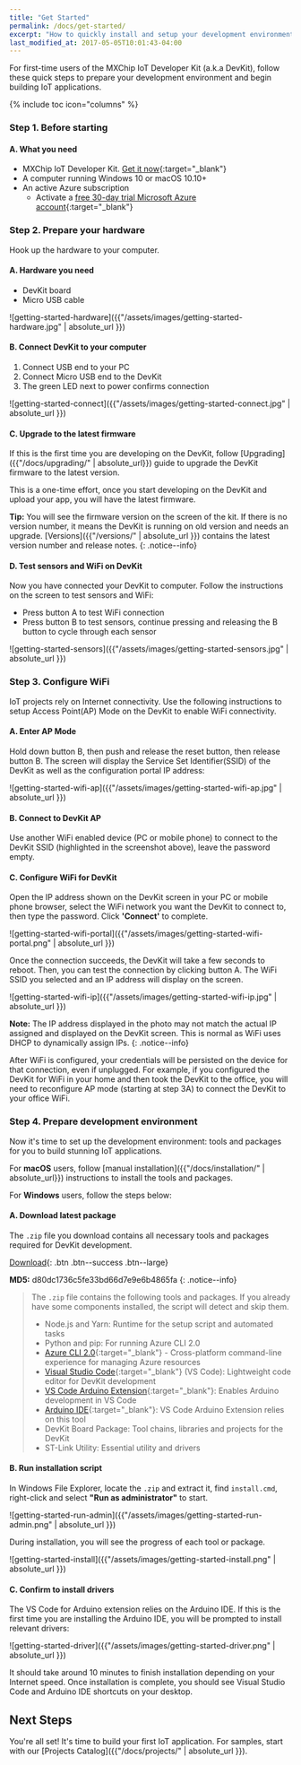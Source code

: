 ```yaml
---
title: "Get Started"
permalink: /docs/get-started/
excerpt: "How to quickly install and setup your development environment to use the DevKit."
last_modified_at: 2017-05-05T10:01:43-04:00
---
```


For first-time users of the MXChip IoT Developer Kit (a.k.a DevKit), follow these quick steps to prepare your development environment and begin building IoT applications.

{% include toc icon="columns" %}

### Step 1. Before starting

#### A. What you need

* MXChip IoT Developer Kit. [Get it now](https://blogs.msdn.microsoft.com/iotdev/devkit-contact/){:target="_blank"}
* A computer running Windows 10 or macOS 10.10+
* An active Azure subscription
  * Activate a [free 30-day trial Microsoft Azure account](https://azureinfo.microsoft.com/us-freetrial.html){:target="_blank"}

### Step 2. Prepare your hardware

Hook up the hardware to your computer.

#### A. Hardware you need

* DevKit board
* Micro USB cable

![getting-started-hardware]({{"/assets/images/getting-started-hardware.jpg" | absolute_url }})

#### B. Connect DevKit to your computer

1. Connect USB end to your PC
2. Connect Micro USB end to the DevKit
3. The green LED next to power confirms connection

![getting-started-connect]({{"/assets/images/getting-started-connect.jpg" | absolute_url }})

#### C. Upgrade to the latest firmware

If this is the first time you are developing on the DevKit, follow [Upgrading]({{"/docs/upgrading/" | absolute_url}}) guide to upgrade the DevKit firmware to the latest version.

This is a one-time effort, once you start developing on the DevKit and upload your app, you will have the latest firmware.

**Tip:** You will see the firmware version on the screen of the kit. If there is no version number, it means the DevKit is running on old version and needs an upgrade. [Versions]({{"/versions/" | absolute_url }}) contains the latest version number and release notes.
{: .notice--info}

#### D. Test sensors and WiFi on DevKit

Now you have connected your DevKit to computer. Follow the instructions on the screen to test sensors and WiFi:

- Press button A to test WiFi connection
- Press button B to test sensors, continue pressing and releasing the B button to cycle through each sensor

![getting-started-sensors]({{"/assets/images/getting-started-sensors.jpg" | absolute_url }})

### Step 3. Configure WiFi

IoT projects rely on Internet connectivity. Use the following instructions to setup Access Point(AP) Mode on the DevKit to enable WiFi connectivity.

#### A. Enter AP Mode

Hold down button B, then push and release the reset button, then release button B. The screen will display the Service Set Identifier(SSID) of the DevKit as well as the configuration portal IP address:

![getting-started-wifi-ap]({{"/assets/images/getting-started-wifi-ap.jpg" | absolute_url }})

#### B. Connect to DevKit AP

Use another WiFi enabled device (PC or mobile phone) to connect to the DevKit SSID (highlighted in the screenshot above), leave the password empty.

#### C. Configure WiFi for DevKit

Open the IP address shown on the DevKit screen in your PC or mobile phone browser, select the WiFi network you want the DevKit to connect to, then type the password. Click **'Connect'** to complete.

![getting-started-wifi-portal]({{"/assets/images/getting-started-wifi-portal.png" | absolute_url }})

Once the connection succeeds, the DevKit will take a few seconds to reboot. Then, you can test the connection by clicking button A. The WiFi SSID you selected and an IP address will display on the screen.

![getting-started-wifi-ip]({{"/assets/images/getting-started-wifi-ip.jpg" | absolute_url }})

**Note:** The IP address displayed in the photo may not match the actual IP assigned and displayed on the DevKit screen. This is normal as WiFi uses DHCP to dynamically assign IPs.
{: .notice--info}

After WiFi is configured, your credentials will be persisted on the device for that connection, even if unplugged. For example, if you configured the DevKit for WiFi in your home and then took the DevKit to the office, you will need to reconfigure AP mode (starting at step 3A) to connect the DevKit to your office WiFi. 

### Step 4. Prepare development environment

Now it's time to set up the development environment: tools and packages for you to build stunning IoT applications.

For **macOS** users, follow [manual installation]({{"/docs/installation/" | absolute_url}}) instructions to install the tools and packages.

For **Windows** users, follow the steps below:

#### A. Download latest package

The `.zip` file you download contains all necessary tools and packages required for DevKit development.

[<i class='fa fa-download'></i> Download](https://azureboard.blob.core.windows.net/installpackage/devkit_install_1.0.0.zip){: .btn .btn--success .btn--large}

**MD5:** d80dc1736c5fe33bd66d7e9e6b4865fa
{: .notice--info}

> The `.zip` file contains the following tools and packages. If you already have some components installed, the script will detect and skip them.
> * Node.js and Yarn: Runtime for the setup script and automated tasks
> * Python and pip: For running Azure CLI 2.0
> * [Azure CLI 2.0](https://docs.microsoft.com/en-us/cli/azure/overview){:target="_blank"} - Cross-platform  command-line experience for managing Azure resources
> * [Visual Studio Code](https://code.visualstudio.com/){:target="_blank"} (VS Code): Lightweight code editor for DevKit development
> * [VS Code Arduino Extension](https://marketplace.visualstudio.com/items?itemName=vsciot-vscode.vscode-arduino){:target="_blank"}: Enables Arduino development in VS Code
> * [Arduino IDE](https://www.arduino.cc/en/Main/Software){:target="_blank"}: VS Code Arduino Extension relies on this tool
> * DevKit Board Package: Tool chains, libraries and projects for the DevKit
> * ST-Link Utility: Essential utility and drivers

#### B. Run installation script

In Windows File Explorer, locate the `.zip` and extract it, find `install.cmd`, right-click and select **"Run as administrator"** to start.

![getting-started-run-admin]({{"/assets/images/getting-started-run-admin.png" | absolute_url }})

During installation, you will see the progress of each tool or package.

![getting-started-install]({{"/assets/images/getting-started-install.png" | absolute_url }})

#### C. Confirm to install drivers

The VS Code for Arduino extension relies on the Arduino IDE. If this is the first time you are installing the Arduino IDE, you will be prompted to install relevant drivers:

![getting-started-driver]({{"/assets/images/getting-started-driver.png" | absolute_url }})

It should take around 10 minutes to finish installation depending on your Internet speed. Once installation is complete, you should see Visual Studio Code and Arduino IDE shortcuts on your desktop.

## Next Steps

You're all set! It's time to build your first IoT application. For samples, start with our [Projects Catalog]({{"/docs/projects/" | absolute_url }}).
